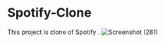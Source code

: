 # Spotify-Clone
This project is clone of Spotify .
![Screenshot (281)](https://user-images.githubusercontent.com/59759496/172252479-8cc175bc-c451-47bc-b4f0-4046dc8d33f4.png)
